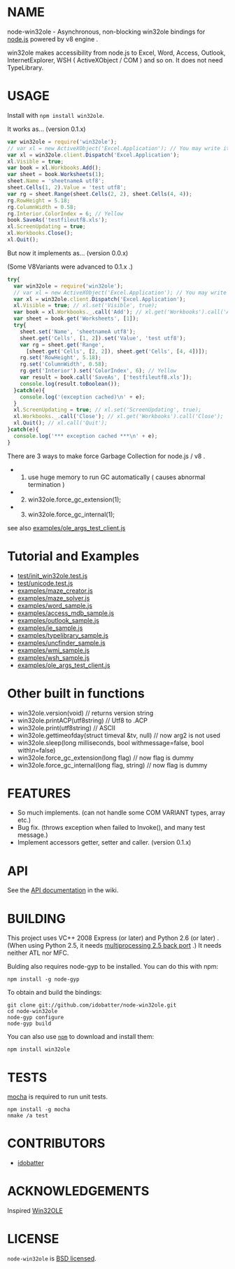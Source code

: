 # NAME

node-win32ole - Asynchronous, non-blocking win32ole bindings for [node.js](https://github.com/joyent/node) powered by v8 engine .

win32ole makes accessibility from node.js to Excel, Word, Access, Outlook, InternetExplorer, WSH ( ActiveXObject / COM ) and so on. It does not need TypeLibrary.


# USAGE

Install with `npm install win32ole`.

It works as... (version 0.1.x)

``` js
var win32ole = require('win32ole');
// var xl = new ActiveXObject('Excel.Application'); // You may write it as:
var xl = win32ole.client.Dispatch('Excel.Application');
xl.Visible = true;
var book = xl.Workbooks.Add();
var sheet = book.Worksheets(1);
sheet.Name = 'sheetnameA utf8';
sheet.Cells(1, 2).Value = 'test utf8';
var rg = sheet.Range(sheet.Cells(2, 2), sheet.Cells(4, 4));
rg.RowHeight = 5.18;
rg.ColumnWidth = 0.58;
rg.Interior.ColorIndex = 6; // Yellow
book.SaveAs('testfileutf8.xls');
xl.ScreenUpdating = true;
xl.Workbooks.Close();
xl.Quit();
```

But now it implements as... (version 0.0.x)

(Some V8Variants were advanced to 0.1.x .)

``` js
try{
  var win32ole = require('win32ole');
  // var xl = new ActiveXObject('Excel.Application'); // You may write it as:
  var xl = win32ole.client.Dispatch('Excel.Application');
  xl.Visible = true; // xl.set('Visible', true);
  var book = xl.Workbooks._.call('Add'); // xl.get('Workbooks').call('Add');
  var sheet = book.get('Worksheets', [1]);
  try{
    sheet.set('Name', 'sheetnameA utf8');
    sheet.get('Cells', [1, 2]).set('Value', 'test utf8');
    var rg = sheet.get('Range',
      [sheet.get('Cells', [2, 2]), sheet.get('Cells', [4, 4])]);
    rg.set('RowHeight', 5.18);
    rg.set('ColumnWidth', 0.58);
    rg.get('Interior').set('ColorIndex', 6); // Yellow
    var result = book.call('SaveAs', ['testfileutf8.xls']);
    console.log(result.toBoolean());
  }catch(e){
    console.log('(exception cached)\n' + e);
  }
  xl.ScreenUpdating = true; // xl.set('ScreenUpdating', true);
  xl.Workbooks._.call('Close'); // xl.get('Workbooks').call('Close');
  xl.Quit(); // xl.call('Quit');
}catch(e){
  console.log('*** exception cached ***\n' + e);
}
```

There are 3 ways to make force Garbage Collection for node.js / v8 .

- 1. use huge memory to run GC automatically ( causes abnormal termination )
- 2. win32ole.force_gc_extension(1);
- 3. win32ole.force_gc_internal(1);

see also [examples/ole_args_test_client.js](https://github.com/idobatter/node-win32ole/blob/master/examples/ole_args_test_client.js)


# Tutorial and Examples

- [test/init_win32ole.test.js](https://github.com/idobatter/node-win32ole/blob/master/test/init_win32ole.test.js)
- [test/unicode.test.js](https://github.com/idobatter/node-win32ole/blob/master/test/unicode.test.js)
- [examples/maze_creator.js](https://github.com/idobatter/node-win32ole/blob/master/examples/maze_creator.js)
- [examples/maze_solver.js](https://github.com/idobatter/node-win32ole/blob/master/examples/maze_solver.js)
- [examples/word_sample.js](https://github.com/idobatter/node-win32ole/blob/master/examples/word_sample.js)
- [examples/access_mdb_sample.js](https://github.com/idobatter/node-win32ole/blob/master/examples/access_mdb_sample.js)
- [examples/outlook_sample.js](https://github.com/idobatter/node-win32ole/blob/master/examples/outlook_sample.js)
- [examples/ie_sample.js](https://github.com/idobatter/node-win32ole/blob/master/examples/ie_sample.js)
- [examples/typelibrary_sample.js](https://github.com/idobatter/node-win32ole/blob/master/examples/typelibrary_sample.js)
- [examples/uncfinder_sample.js](https://github.com/idobatter/node-win32ole/blob/master/examples/uncfinder_sample.js)
- [examples/wmi_sample.js](https://github.com/idobatter/node-win32ole/blob/master/examples/wmi_sample.js)
- [examples/wsh_sample.js](https://github.com/idobatter/node-win32ole/blob/master/examples/wsh_sample.js)
- [examples/ole_args_test_client.js](https://github.com/idobatter/node-win32ole/blob/master/examples/ole_args_test_client.js)


# Other built in functions

* win32ole.version(void) // returns version string
* win32ole.printACP(utf8string) // Utf8 to .ACP
* win32ole.print(utf8string) // ASCII
* win32ole.gettimeofday(struct timeval &tv, null) // now arg2 is not used
* win32ole.sleep(long milliseconds, bool withmessage=false, bool with\n=false)
* win32ole.force_gc_extension(long flag) // now flag is dummy
* win32ole.force_gc_internal(long flag, string) // now flag is dummy


# FEATURES

* So much implements. (can not handle some COM VARIANT types, array etc.)
* Bug fix. (throws exception when failed to Invoke(), and many test message.)
* Implement accessors getter, setter and caller. (version 0.1.x)


# API

See the [API documentation](https://github.com/idobatter/node-win32ole/wiki) in the wiki.


# BUILDING

This project uses VC++ 2008 Express (or later) and Python 2.6 (or later) .
(When using Python 2.5, it needs [multiprocessing 2.5 back port](http://pypi.python.org/pypi/multiprocessing/) .) It needs neither ATL nor MFC.

Bulding also requires node-gyp to be installed. You can do this with npm:

    npm install -g node-gyp

To obtain and build the bindings:

    git clone git://github.com/idobatter/node-win32ole.git
    cd node-win32ole
    node-gyp configure
    node-gyp build

You can also use [`npm`](https://github.com/isaacs/npm) to download and install them:

    npm install win32ole


# TESTS

[mocha](https://github.com/visionmedia/mocha) is required to run unit tests.

    npm install -g mocha
    nmake /a test


# CONTRIBUTORS

* [idobatter](https://github.com/idobatter)


# ACKNOWLEDGEMENTS

Inspired [Win32OLE](http://www.ruby-doc.org/stdlib/libdoc/win32ole/rdoc/)


# LICENSE

`node-win32ole` is [BSD licensed](https://github.com/idobatter/node-win32ole/raw/master/LICENSE).
